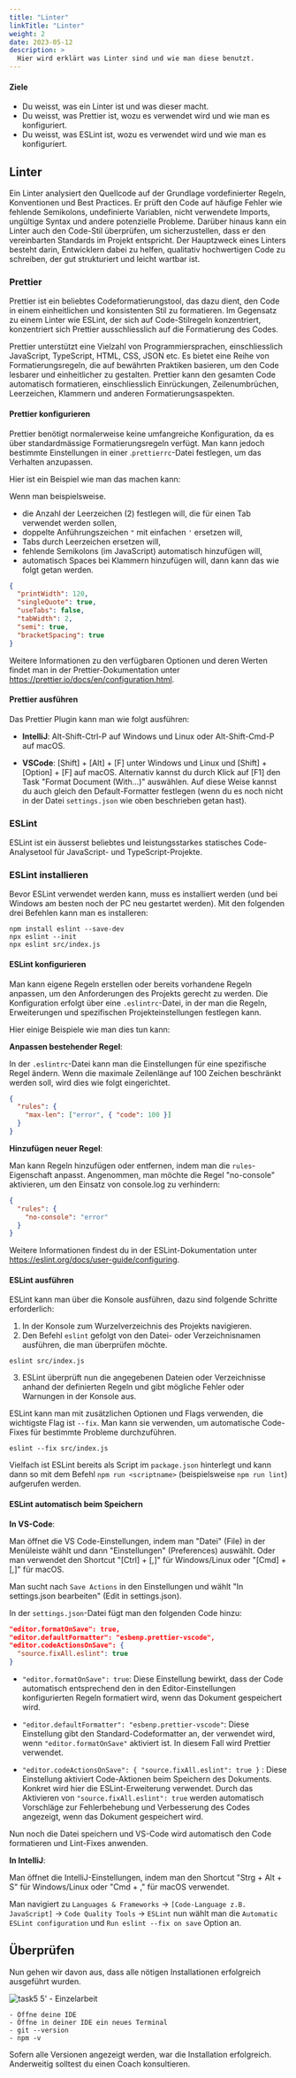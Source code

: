 ```yaml
---
title: "Linter"
linkTitle: "Linter"
weight: 2
date: 2023-05-12
description: >
  Hier wird erklärt was Linter sind und wie man diese benutzt.
---
```


#### Ziele
- Du weisst, was ein Linter ist und was dieser macht. 
- Du weisst, was Prettier ist, wozu es verwendet wird und wie man es konfiguriert.
- Du weisst, was ESLint ist, wozu es verwendet wird und wie man es konfiguriert. 

## Linter

Ein Linter analysiert den Quellcode auf der Grundlage vordefinierter Regeln, Konventionen und Best Practices. Er prüft den Code auf häufige Fehler wie fehlende Semikolons, undefinierte Variablen, nicht verwendete Imports, ungültige Syntax und andere potenzielle Probleme. Darüber hinaus kann ein Linter auch den Code-Stil überprüfen, um sicherzustellen, dass er den vereinbarten Standards im Projekt entspricht.
Der Hauptzweck eines Linters besteht darin, Entwicklern dabei zu helfen, qualitativ hochwertigen Code zu schreiben, der gut strukturiert und leicht wartbar ist.

### Prettier

Prettier ist ein beliebtes Codeformatierungstool, das dazu dient, den Code in einem einheitlichen und konsistenten Stil zu formatieren. Im Gegensatz zu einem Linter wie ESLint, der sich auf Code-Stilregeln konzentriert, konzentriert sich Prettier ausschliesslich auf die Formatierung des Codes.

Prettier unterstützt eine Vielzahl von Programmiersprachen, einschliesslich JavaScript, TypeScript, HTML, CSS, JSON etc.
Es bietet eine Reihe von Formatierungsregeln, die auf bewährten Praktiken basieren, um den Code lesbarer und einheitlicher zu gestalten.
Prettier kann den gesamten Code automatisch formatieren, einschliesslich Einrückungen, Zeilenumbrüchen, Leerzeichen, Klammern und anderen Formatierungsaspekten.

#### Prettier konfigurieren

Prettier benötigt normalerweise keine umfangreiche Konfiguration, da es über standardmässige Formatierungsregeln verfügt. Man kann jedoch bestimmte Einstellungen in einer .`prettierrc`-Datei festlegen, um das Verhalten anzupassen.

Hier ist ein Beispiel wie man das machen kann:

Wenn man beispielsweise.

- die Anzahl der Leerzeichen (2) festlegen will, die für einen Tab verwendet werden sollen,
- doppelte Anführungszeichen `"` mit einfachen `'` ersetzen will,
- Tabs durch Leerzeichen ersetzen will,
- fehlende Semikolons (im JavaScript) automatisch hinzufügen will,
- automatisch Spaces bei Klammern hinzufügen will,
  dann kann das wie folgt getan werden.

```json
{
  "printWidth": 120,
  "singleQuote": true,
  "useTabs": false,
  "tabWidth": 2,
  "semi": true,
  "bracketSpacing": true
}
```

Weitere Informationen zu den verfügbaren Optionen und deren Werten findet man in der Prettier-Dokumentation unter https://prettier.io/docs/en/configuration.html.

#### Prettier ausführen

Das Prettier Plugin kann man wie folgt ausführen:

- **IntelliJ**: Alt-Shift-Ctrl-P auf Windows und Linux oder Alt-Shift-Cmd-P auf macOS.

- **VSCode**: [Shift] + [Alt] + [F] unter Windows und Linux und [Shift] + [Option] + [F] auf macOS. Alternativ kannst du durch Klick auf [F1] den Task "Format Document (With...)" auswählen. Auf diese Weise kannst du auch gleich den Default-Formatter festlegen (wenn du es noch nicht in der Datei `settings.json` wie oben beschrieben getan hast).

### ESLint

ESLint ist ein äusserst beliebtes und leistungsstarkes statisches Code-Analysetool für JavaScript- und TypeScript-Projekte.

### ESLint installieren

Bevor ESLint verwendet werden kann, muss es installiert werden (und bei Windows am besten noch der PC neu gestartet werden).
Mit den folgenden drei Befehlen kann man es installeren:

```shell
npm install eslint --save-dev
npx eslint --init
npx eslint src/index.js
```

#### ESLint konfigurieren

Man kann eigene Regeln erstellen oder bereits vorhandene Regeln anpassen, um den Anforderungen des Projekts gerecht zu werden.
Die Konfiguration erfolgt über eine `.eslintrc`-Datei, in der man die Regeln, Erweiterungen und spezifischen Projekteinstellungen festlegen kann.

Hier einige Beispiele wie man dies tun kann:

**Anpassen bestehender Regel**:

In der `.eslintrc`-Datei kann man die Einstellungen für eine spezifische Regel ändern. Wenn die maximale Zeilenlänge auf 100 Zeichen beschränkt werden soll, wird dies wie folgt eingerichtet.

```json
{
  "rules": {
    "max-len": ["error", { "code": 100 }]
  }
}
```

**Hinzufügen neuer Regel**:

Man kann Regeln hinzufügen oder entfernen, indem man die `rules`-Eigenschaft anpasst. Angenommen, man möchte die Regel "no-console" aktivieren, um den Einsatz von console.log zu verhindern:

```json
{
  "rules": {
    "no-console": "error"
  }
}
```

Weitere Informationen findest du in der ESLint-Dokumentation unter https://eslint.org/docs/user-guide/configuring.

#### ESLint ausführen

ESLint kann man über die Konsole ausführen, dazu sind folgende Schritte erforderlich:

1. In der Konsole zum Wurzelverzeichnis des Projekts navigieren.
2. Den Befehl `eslint` gefolgt von den Datei- oder Verzeichnisnamen ausführen, die man überprüfen möchte.

```shell
eslint src/index.js
```

3. ESLint überprüft nun die angegebenen Dateien oder Verzeichnisse anhand der definierten Regeln und gibt mögliche Fehler oder Warnungen in der Konsole aus.

ESLint kann man mit zusätzlichen Optionen und Flags verwenden, die wichtigste Flag ist `--fix`. Man kann sie verwenden, um automatische Code-Fixes für bestimmte Probleme durchzuführen.

```shell
eslint --fix src/index.js
```

Vielfach ist ESLint bereits als Script im `package.json` hinterlegt und kann dann so mit dem Befehl `npm run <scriptname>` (beispielsweise `npm run lint`) aufgerufen werden.

#### ESLint automatisch beim Speichern

**In VS-Code**:

Man öffnet die VS Code-Einstellungen, indem man "Datei" (File) in der Menüleiste wählt und dann "Einstellungen" (Preferences) auswählt. Oder man verwendet den Shortcut "[Ctrl] + [,]" für Windows/Linux oder "[Cmd] + [,]" für macOS.

Man sucht nach `Save Actions` in den Einstellungen und wählt "In settings.json bearbeiten" (Edit in settings.json).

In der `settings.json`-Datei fügt man den folgenden Code hinzu:

```json
"editor.formatOnSave": true,
"editor.defaultFormatter": "esbenp.prettier-vscode",
"editor.codeActionsOnSave": {
  "source.fixAll.eslint": true
}
```

- `"editor.formatOnSave": true`: Diese Einstellung bewirkt, dass der Code automatisch entsprechend den in den Editor-Einstellungen konfigurierten Regeln formatiert wird, wenn das Dokument gespeichert wird.

- `"editor.defaultFormatter": "esbenp.prettier-vscode"`: Diese Einstellung gibt den Standard-Codeformatter an, der verwendet wird, wenn `"editor.formatOnSave"` aktiviert ist. In diesem Fall wird Prettier verwendet.

- `"editor.codeActionsOnSave": { "source.fixAll.eslint": true }` : Diese Einstellung aktiviert Code-Aktionen beim Speichern des Dokuments. Konkret wird hier die ESLint-Erweiterung verwendet. Durch das Aktivieren von `"source.fixAll.eslint": true` werden automatisch Vorschläge zur Fehlerbehebung und Verbesserung des Codes angezeigt, wenn das Dokument gespeichert wird.

Nun noch die Datei speichern und VS-Code wird automatisch den Code formatieren und Lint-Fixes anwenden.

**In IntelliJ**:

Man öffnet die IntelliJ-Einstellungen, indem man den Shortcut "Strg + Alt + S" für Windows/Linux oder "Cmd + ," für macOS verwendet.

Man navigiert zu `Languages & Frameworks` -> `[Code-Language z.B. JavaScript]` -> `Code Quality Tools` -> `ESLint` nun wählt man die `Automatic ESLint configuration` und `Run eslint --fix on save` Option an.

## Überprüfen

Nun gehen wir davon aus, dass alle nötigen Installationen erfolgreich ausgeführt wurden.

![task5](/images/task.png) 5' - Einzelarbeit

    - Öffne deine IDE
    - Öffne in deiner IDE ein neues Terminal
    - git --version
    - npm -v

Sofern alle Versionen angezeigt werden, war die Installation erfolgreich. Anderweitig solltest du einen Coach konsultieren.
